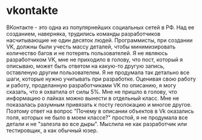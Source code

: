 # vkontakte
ВКонтакте - это одна из популярнейших социальных сетей в РФ. Над ее созданием, наверняка, трудились команды разработчиков насчитывающие не один десяток людей. 
Программисты, при создании VK, должны были учесть массу деталей, чтобы минимизировать количество багов и не потерять пользователей.
Я не являюсь разработчиком VK, мне не приходило в голову, что пост, который я описываю, может быть ответом на какую-то другую запись, оставленую другим пользователем.
Я не продумала так детально все шаги, которые нужно учитывать при разработке. 
Оценивая свою работу и работу, проделанную разработчиками VK по описанию, я могу сказать, что я охватила от силы 5%.
Мне не пришло в голову, что информацию о лайках можно вынести в отдельный класс. 
Мне не показалась разумным привязать к посту геолокацию и многое другое.
Поэтому ответ на вопрос "Почему в описании объектов в Vk оказались поля, которых не было в моем классе?" простой, я не продумала все детали и не "залезла во все дыры". 
Мыслила не как разработчик или тестировщик, а как обычный юзер.
